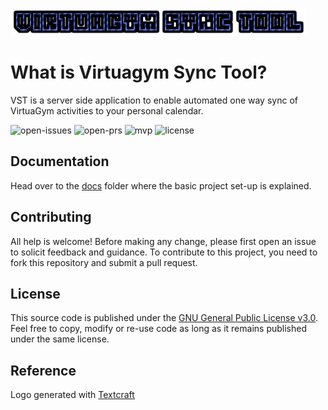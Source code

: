 ![vst-logo](web/resources/img/main_logo_small.png)

# What is Virtuagym Sync Tool?
VST is a server side application to enable automated one way sync of VirtuaGym activities to your personal calendar.

![open-issues](https://badgen.net/github/open-issues/nick-van-h/virtuagym-sync-tool) ![open-prs](https://badgen.net/github/open-prs/nick-van-h/virtuagym-sync-tool) ![mvp](https://badgen.net/github/milestones/nick-van-h/virtuagym-sync-tool/1) ![license](https://badgen.net/github/license/nick-van-h/virtuagym-sync-tool)

## Documentation

Head over to the [docs](docs) folder where the basic project set-up is explained.

## Contributing

All help is welcome! Before making any change, please first open an issue to solicit feedback and guidance. To contribute to this project, you need to fork this repository and submit a pull request.

## License

This source code is published under the [GNU General Public License v3.0](LICENSE). Feel free to copy, modify or re-use code as long as it remains published under the same license.

## Reference

Logo generated with [Textcraft](https://textcraft.net/)